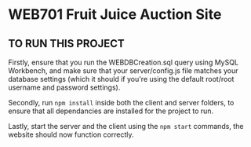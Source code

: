 # WEB701 Fruit Juice Auction Site

## TO RUN THIS PROJECT

Firstly, ensure that you run the WEBDBCreation.sql query using MySQL Workbench, and make sure that your server/config.js file matches your database settings (which it should if you're using the default root/root username and password settings).

Secondly, run ```npm install``` inside both the client and server folders, to ensure that all dependancies are installed for the project to run.

Lastly, start the server and the client using the ```npm start``` commands, the website should now function correctly.
